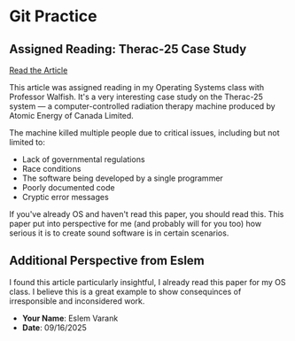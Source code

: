 # Git Practice

## Assigned Reading: Therac-25 Case Study

[Read the Article](http://sunnyday.mit.edu/papers/therac.pdf)

This article was assigned reading in my Operating Systems class with Professor Walfish. It's a very interesting case study on the Therac-25 system — a computer-controlled radiation therapy machine produced by Atomic Energy of Canada Limited.

The machine killed multiple people due to critical issues, including but not limited to:

- Lack of governmental regulations
- Race conditions
- The software being developed by a single programmer
- Poorly documented code
- Cryptic error messages

If you've already OS and haven't read this paper, you should read this. This paper put into perspective for me (and probably will for you too) how serious it is to create sound software is in certain scenarios.


## Additional Perspective from Eslem

I found this article particularly insightful, I already read this paper for my OS class. I believe this is a great example to show consequinces of irresponsible and inconsidered work.

- **Your Name**: Eslem Varank
- **Date**: 09/16/2025